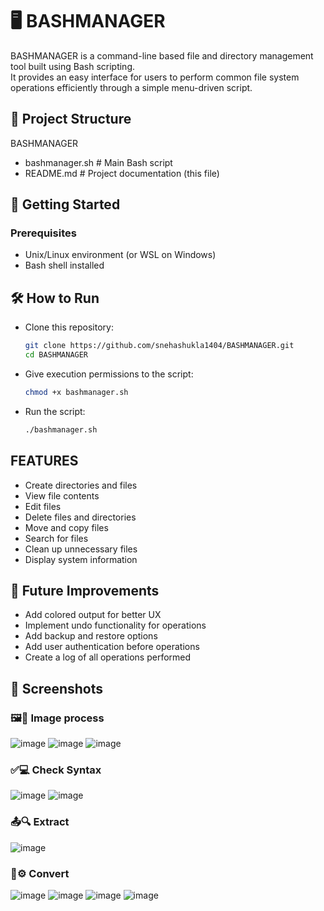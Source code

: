 # 🖥️ BASHMANAGER

BASHMANAGER is a command-line based file and directory management tool built using Bash scripting.  
It provides an easy interface for users to perform common file system operations efficiently through a simple menu-driven script.

## 📂 Project Structure
BASHMANAGER
- bashmanager.sh # Main Bash script
- README.md # Project documentation (this file)

## 🚀 Getting Started

### Prerequisites

- Unix/Linux environment (or WSL on Windows)
- Bash shell installed

## 🛠️ How to Run
- Clone this repository:
  ```bash
  git clone https://github.com/snehashukla1404/BASHMANAGER.git
  cd BASHMANAGER
  ```
- Give execution permissions to the script:
  ```bash
  chmod +x bashmanager.sh
  ```
- Run the script:
  ```bash
  ./bashmanager.sh
  ```

## FEATURES
- Create directories and files
- View file contents
- Edit files
- Delete files and directories
- Move and copy files
- Search for files
- Clean up unnecessary files
- Display system information

## 🧩 Future Improvements
- Add colored output for better UX
- Implement undo functionality for operations
- Add backup and restore options
- Add user authentication before operations
- Create a log of all operations performed

## 📸 Screenshots

### 🖼️🔧 Image process 
![image](https://github.com/user-attachments/assets/20aeebde-8e1c-44aa-a1e5-08ae68d9f083)
![image](https://github.com/user-attachments/assets/385a490f-b9a9-4cf6-a276-f6627524fbe6)
![image](https://github.com/user-attachments/assets/be89cb3c-d189-4db0-a3e7-344f16f942d6)

### ✅💻 Check Syntax
![image](https://github.com/user-attachments/assets/0fecf62a-61af-420d-8d11-3bb92c6619c6)
![image](https://github.com/user-attachments/assets/023a4625-da95-4456-8dc5-4b520f2e477f)

### 📤🔍 Extract
![image](https://github.com/user-attachments/assets/1d34006c-da34-4f9c-bc21-1412341fd582)

### 🔄⚙️ Convert
![image](https://github.com/user-attachments/assets/07f7a878-d7d7-45b7-8c20-3ca08a802b31)
![image](https://github.com/user-attachments/assets/7ac64ce9-12f1-4fc5-acc6-449111af8d86)
![image](https://github.com/user-attachments/assets/4091c2bb-b344-436e-9fee-e2ce5d18b238)
![image](https://github.com/user-attachments/assets/397e3195-0b5e-433d-a178-fc032bf54b17)
